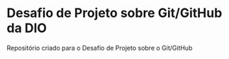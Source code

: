 # Desafio de Projeto sobre Git/GitHub da DIO
Repositório criado para o Desafio de Projeto sobre o Git/GitHub
